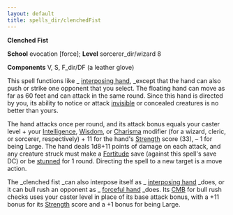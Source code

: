 ```yaml
---
layout: default
title: spells_dir/clenchedFist
---
```

 **Clenched Fist**

**School** evocation [force]; **Level** sorcerer_dir/wizard 8

**Components** V, S, F_dir/DF (a leather glove)

This spell functions like _ [interposing hand](../interposingHand#_interposing-hand), _except that the hand can also push or strike one opponent that you select. The floating hand can move as far as 60 feet and can attack in the same round. Since this hand is directed by you, its ability to notice or attack [invisible](../../glossary#_invisible) or concealed creatures is no better than yours.

The hand attacks once per round, and its attack bonus equals your caster level + your [Intelligence](../../gettingStarted#_intelligence), [Wisdom](../../gettingStarted#_wisdom), or [Charisma](../../gettingStarted#_charisma-new) modifier (for a wizard, cleric, or sorcerer, respectively) + 11 for the hand's [Strength](../../gettingStarted#_strength) score (33), – 1 for being Large. The hand deals 1d8+11 points of damage on each attack, and any creature struck must make a [Fortitude](../../combat#_fortitude) save (against this spell's save DC) or be [stunned](../../glossary#_stunned) for 1 round. Directing the spell to a new target is a move action.

The _clenched fist _can also interpose itself as _ [interposing hand](../interposingHand#_interposing-hand) _does, or it can bull rush an opponent as _ [forceful hand](../forcefulHand#_forceful-hand) _does. Its [CMB](../../combat#_combat-maneuver-bonus) for bull rush checks uses your caster level in place of its base attack bonus, with a +11 bonus for its [Strength](../../gettingStarted#_strength) score and a +1 bonus for being Large.

